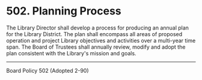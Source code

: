 # 502. Planning Process

The Library Director shall develop a process for producing an annual plan for the Library District. The plan shall encompass all areas of proposed operation and project Library objectives and activities over a multi-year time span. The Board of Trustees shall annually review, modify and adopt the plan consistent with the Library's mission and goals.

---

Board Policy 502 (Adopted 2-90)
